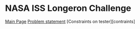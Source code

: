 NASA ISS Longeron Challenge
===========================


[Main Page][main]
[Problem statement][details]
[Constraints on tester][contraints]

[main]:http://www.topcoder.com/iss/
[details]:http://community.topcoder.com/longcontest/?module=ViewProblemStatement&compid=27068&rd=15520
[constraints]:http://www.topcoder.com/contest/problem/ISS/manual.html